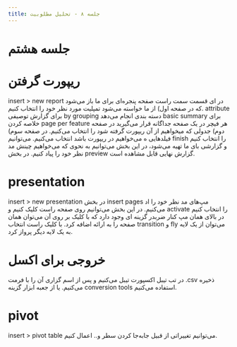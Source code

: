 ```yaml
---
title: جلسه ۸ - تحلیل مطلوبیت
---
```

# جلسه هشتم
# ریپورت گرفتن
insert > new report 
در ای قسمت سمت راست صفحه پنجره‌ای برای ما باز می‌شود که در 
صفحه اول) از ما خواسته می‌شود تمپلیت مورد نظر خود را انتخاب کنیم.
attribute برای گزارش توصیفی
by grouping دسته بندی انجام می‌دهد
basic summary برای خلاصه کردن
page per feature هر فیچر در یک صفحه جداگانه قرار می‌گیرید
در صفحه دوم) جدولی که میخواهیم از آن ریپورت گرفته شود را انتخاب می‌کنیم.
در صفحه سوم) فیلدهایی ه می‌خواهیم در ریپورت باشد انتخاب می‌کنیم.
می‌توانیم finish را انتخاب کنیم و گزارشی بای ما تهیه می‌شود، در این بخش می‌توانیم به نحوی که می‌خواهیم چینش مد نظر خود را پیاد کنیم.
در بخش preview گزارش نهایی قابل مشاهده است.
# presentation
insert > new presentation
در بخش insert pages مپ‌های مد نظر خود را اد می‌کنیم.
در این بخش می‌توانیم روی صفحه راست کلیک کنیم و activate را انتخاب کنیم در بالای همان مپ کنار ضربدر گزینه ای وجود دارد که با کلیک بر روی آن می‌توان همان صفحه را به ارائه اضافه کرد.
با کلیک راست  انتخاب transition و fly می‌توان از یک لایه به یک لایه دیگر پرواز کرد.
# خروجی برای اکسل
در تب تیبل اکسپورت تیبل می‌کنیم و پس از اسم گزاری آن را با فرمت .csv ذخیره می‌کنیم.
یا از جعبه ابزار گزینه conversion tools استفاده می‌کنیم.
# pivot
insert > pivot table 
می‌توانیم تغییراتی از قبیل جابه‌جا کردن سطر و.. اعمال کنیم.
